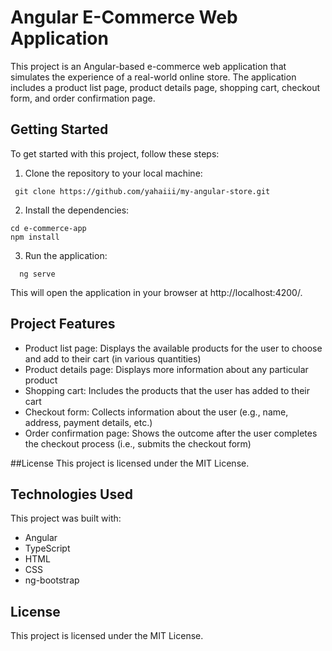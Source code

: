 # Angular E-Commerce Web Application

This project is an Angular-based e-commerce web application that simulates the experience of a real-world online store. The application includes a product list page, product details page, shopping cart, checkout form, and order confirmation page.

## Getting Started

To get started with this project, follow these steps:

1. Clone the repository to your local machine:
  ```
   git clone https://github.com/yahaiii/my-angular-store.git
   ```
2.  Install the dependencies:
  ```
  cd e-commerce-app
  npm install
  ```
3.  Run the application:
```
  ng serve
```
This will open the application in your browser at http://localhost:4200/.

## Project Features

- Product list page: Displays the available products for the user to choose and add to their cart (in various quantities)
- Product details page: Displays more information about any particular product
- Shopping cart: Includes the products that the user has added to their cart
- Checkout form: Collects information about the user (e.g., name, address, payment details, etc.)
- Order confirmation page: Shows the outcome after the user completes the checkout process (i.e., submits the checkout form)

##License
This project is licensed under the MIT License.

## Technologies Used

This project was built with:

- Angular
- TypeScript
- HTML
- CSS
- ng-bootstrap

## License

This project is licensed under the MIT License.